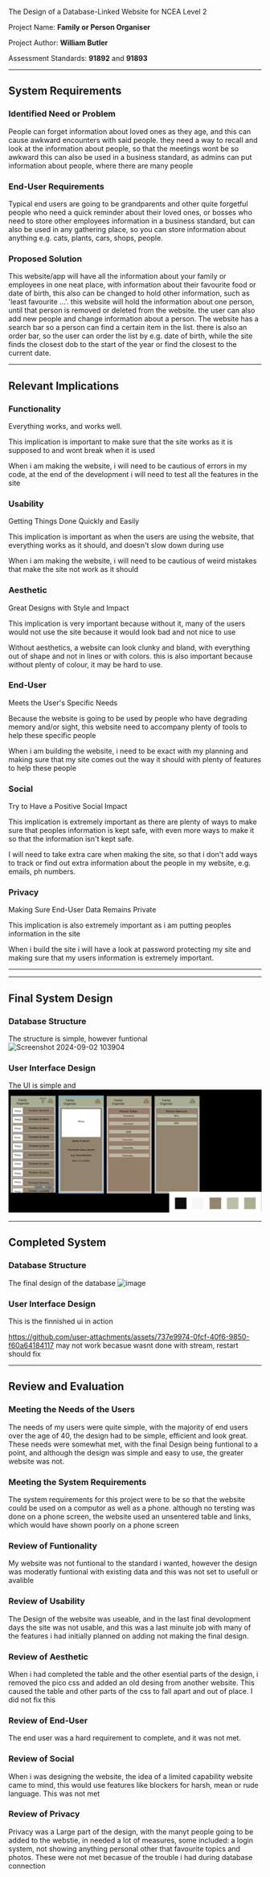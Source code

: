  The Design of a Database-Linked Website for NCEA Level 2

Project Name: **Family or Person Organiser**

Project Author: **William Butler**

Assessment Standards: **91892** and **91893**


-------------------------------------------------

## System Requirements

### Identified Need or Problem

People can forget information about loved ones as they age, and this can cause awkward encounters with said people. they need a way to recall and look at the information about people, so that the meetings wont be so awkward this can also be used in a business standard, as admins can put information about people, where there are many people

### End-User Requirements

Typical end users are going to be grandparents and other quite forgetful people who need a quick reminder about their loved ones, or bosses who need to store other employees information in a business standard, but can also be used in any gathering place, so you can store information about anything e.g. cats, plants, cars, shops, people.

### Proposed Solution

This website/app will have all the information about your family or employees in one neat place, with information about their favourite food or date of birth, this also can be changed to hold other information, such as 'least favourite ...'. this website will hold the information about one person, until that person is removed or deleted from the website. the user can also add new people and change information about a person. The website has a search bar so a person can find a certain item in the list. there is also an order bar, so the user can order the list by e.g. date of birth, while the site finds the closest dob to the start of the year or find the closest to the current date.

-------------------------------------------------

## Relevant Implications

### Functionality

Everything works, and works well.

This implication is important to make sure that the site works as it is supposed to and wont break when it is used 

When i am making the website, i will need to be cautious of errors in my code, at the end of the development i will need to test all the features in the site

### Usability

Getting Things Done Quickly and Easily

This implication is important as when the users are using the website, that everything works as it should, and doesn't slow down during use

When i am making the website, i will need to be cautious of weird mistakes that make the site not work as it should


### Aesthetic

Great Designs with Style and Impact

This implication is very important because without it, many of the users would not use the site because it would look bad and not nice to use

Without aesthetics, a website can look clunky and bland, with everything out of shape and not in lines or with colors. this is also important because without plenty of colour, it may be hard to use.


### End-User

Meets the User's Specific Needs

Because the website is going to be used by people who have degrading memory and/or sight, this website need to accompany plenty of tools to help these specific people

When i am building the website, i need to be exact with my planning and making sure that my site comes out the way it should with plenty of features to help these people


### Social

Try to Have a Positive Social Impact

This implication is extremely important as there are plenty of ways to make sure that peoples information is kept safe, with even more ways to make it so that the information isn't kept safe.

I will need to take extra care when making the site, so that i don't add ways to track or find out extra information about the people in my website, e.g. emails, ph numbers.

 
### Privacy

Making Sure End-User Data Remains Private

This implication is also extremely important as i am putting peoples information in the site

When i build the site i will have a look at password protecting my site and making sure that my users information is extremely important.

-------------------------------------------------
-------------------------------------------------

## Final System Design

### Database Structure
The structure is simple, however funtional
![Screenshot 2024-09-02 103904](https://github.com/user-attachments/assets/ffa8ae54-dfb3-4125-a071-e458e542056f)


### User Interface Design
The UI is simple and 
![Alt text](<images/Figma-colour V1.png>)

-------------------------------------------------

## Completed System

### Database Structure
The final design of the database
![image](https://github.com/user-attachments/assets/59fc6b46-44ad-4d78-8b17-1cf90d9c665c)


### User Interface Design

This is the finnished ui in action

https://github.com/user-attachments/assets/737e9974-0fcf-40f6-9850-f60a64184117
may not work becasue wasnt done with stream, restart should fix


-------------------------------------------------

## Review and Evaluation

### Meeting the Needs of the Users
The needs of my users were quite simple, with the majority of end users over the age of 40, the design had to be simple, efficient and look great.
These needs were somewhat met, with the final Design being funtional to a point, and although the design was simple and easy to use, the greater website was not.

### Meeting the System Requirements

The system requirements for this project were to be so that the website could be used on a computor as well as a phone. although no tersting was done on a phone screen, the website used an unsentered table and links, which would have shown poorly on a phone screen

### Review of Funtionality

My website was not funtional to the standard i wanted, however the design was moderatly funtional with existing data and this was not set to usefull or avalible

### Review of Usability

The Design of the website was useable, and in the last final devolopment days the site was not usable, and this was a last minuite job with many of the features i had initially planned on adding not making the final design.

### Review of Aesthetic

When i had completed the table and the other esential parts of the design, i removed the pico css and added an old desing from another website.
This caused the table and other parts of the css to fall apart and out of place. I did not fix this 

### Review of End-User

The end user was a hard requirement to complete, and it was not met.

### Review of Social

When i was designing the website, the idea of a limited capability website came to mind, this would use features like blockers for harsh, mean or rude language. This was not met

### Review of Privacy

Privacy was a Large part of the design, with the manyt people going to be added to the webstie, in needed a lot of measures, some included: a login system, not showing anything personal other that favourite topics and photos.
These were not met becasue of the trouble i had during database connection
